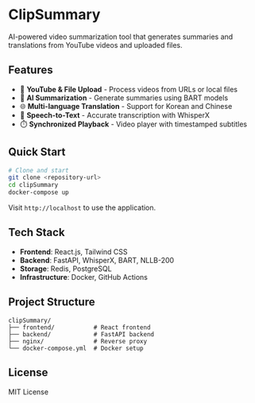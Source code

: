 # ClipSummary

AI-powered video summarization tool that generates summaries and translations from YouTube videos and uploaded files.

## Features

- 🎥 **YouTube & File Upload** - Process videos from URLs or local files
- 🤖 **AI Summarization** - Generate summaries using BART models
- 🌐 **Multi-language Translation** - Support for Korean and Chinese
- 📝 **Speech-to-Text** - Accurate transcription with WhisperX
- ⏱️ **Synchronized Playback** - Video player with timestamped subtitles

## Quick Start

```bash
# Clone and start
git clone <repository-url>
cd clipSummary
docker-compose up
```

Visit `http://localhost` to use the application.

## Tech Stack

- **Frontend**: React.js, Tailwind CSS
- **Backend**: FastAPI, WhisperX, BART, NLLB-200
- **Storage**: Redis, PostgreSQL
- **Infrastructure**: Docker, GitHub Actions

## Project Structure

```
clipSummary/
├── frontend/           # React frontend
├── backend/            # FastAPI backend
├── nginx/              # Reverse proxy
└── docker-compose.yml  # Docker setup
```

## License

MIT License
